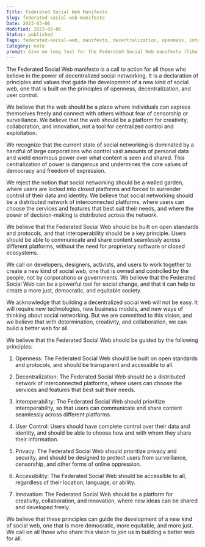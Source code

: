 ```yaml
---
Title: Federated Social Web Manifesto
Slug: federated-social-web-manifesto
Date: 2023-03-06
Modified: 2023-03-06
Status: published
Tags: federated-social-web, manifesto, decentralization, openness, interoperability, user-control, privacy, accessibility, innovation
Category: note
prompt: Give me long text for the Federated Social Web manifesto (like Hacker manifesto)
---
```


The Federated Social Web manifesto is a call to action for all those who believe in the power of decentralized social networking. It is a declaration of principles and values that guide the development of a new kind of social web, one that is built on the principles of openness, decentralization, and user control.

We believe that the web should be a place where individuals can express themselves freely and connect with others without fear of censorship or surveillance. We believe that the web should be a platform for creativity, collaboration, and innovation, not a tool for centralized control and exploitation.

We recognize that the current state of social networking is dominated by a handful of large corporations who control vast amounts of personal data and wield enormous power over what content is seen and shared. This centralization of power is dangerous and undermines the core values of democracy and freedom of expression.

We reject the notion that social networking should be a walled garden, where users are locked into closed platforms and forced to surrender control of their data and identity. We believe that social networking should be a distributed network of interconnected platforms, where users can choose the services and features that best suit their needs, and where the power of decision-making is distributed across the network.

We believe that the Federated Social Web should be built on open standards and protocols, and that interoperability should be a key principle. Users should be able to communicate and share content seamlessly across different platforms, without the need for proprietary software or closed ecosystems.

We call on developers, designers, activists, and users to work together to create a new kind of social web, one that is owned and controlled by the people, not by corporations or governments. We believe that the Federated Social Web can be a powerful tool for social change, and that it can help to create a more just, democratic, and equitable society.

We acknowledge that building a decentralized social web will not be easy. It will require new technologies, new business models, and new ways of thinking about social networking. But we are committed to this vision, and we believe that with determination, creativity, and collaboration, we can build a better web for all.

We believe that the Federated Social Web should be guided by the following principles:

1.  Openness: The Federated Social Web should be built on open standards and protocols, and should be transparent and accessible to all.
    
2.  Decentralization: The Federated Social Web should be a distributed network of interconnected platforms, where users can choose the services and features that best suit their needs.
    
3.  Interoperability: The Federated Social Web should prioritize interoperability, so that users can communicate and share content seamlessly across different platforms.
    
4.  User Control: Users should have complete control over their data and identity, and should be able to choose how and with whom they share their information.
    
5.  Privacy: The Federated Social Web should prioritize privacy and security, and should be designed to protect users from surveillance, censorship, and other forms of online oppression.
    
6.  Accessibility: The Federated Social Web should be accessible to all, regardless of their location, language, or ability.
    
7.  Innovation: The Federated Social Web should be a platform for creativity, collaboration, and innovation, where new ideas can be shared and developed freely.
    

We believe that these principles can guide the development of a new kind of social web, one that is more democratic, more equitable, and more just. We call on all those who share this vision to join us in building a better web for all.